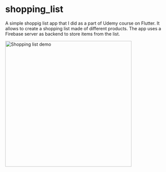 # shopping_list

A simple shoppig list app that I did as a part of Udemy course on Flutter. It allows to create a shopping list made of different products. The app uses a Firebase server as backend to store items from the list.


<img src="https://github.com/baltsaros/shopping_list/blob/main/shopping_list_demo.gif" height="400" alt="Shopping list demo">

